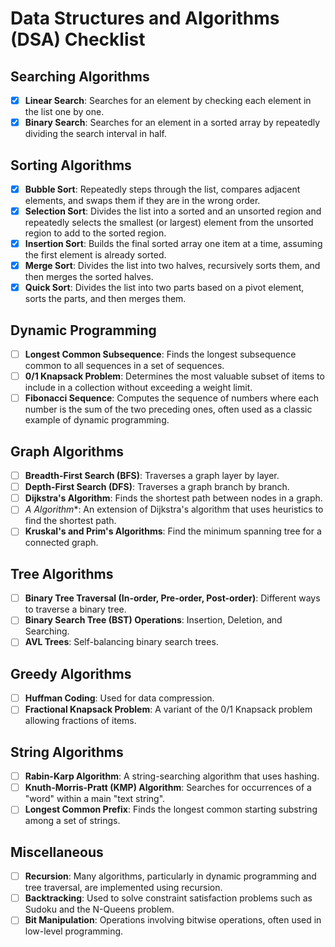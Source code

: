 # Data Structures and Algorithms (DSA) Checklist

## Searching Algorithms
- [x] **Linear Search**: Searches for an element by checking each element in the list one by one.
- [x] **Binary Search**: Searches for an element in a sorted array by repeatedly dividing the search interval in half.

## Sorting Algorithms
- [x] **Bubble Sort**: Repeatedly steps through the list, compares adjacent elements, and swaps them if they are in the wrong order.
- [x] **Selection Sort**: Divides the list into a sorted and an unsorted region and repeatedly selects the smallest (or largest) element from the unsorted region to add to the sorted region.
- [x] **Insertion Sort**: Builds the final sorted array one item at a time, assuming the first element is already sorted.
- [x] **Merge Sort**: Divides the list into two halves, recursively sorts them, and then merges the sorted halves.
- [x] **Quick Sort**: Divides the list into two parts based on a pivot element, sorts the parts, and then merges them.

## Dynamic Programming
- [ ] **Longest Common Subsequence**: Finds the longest subsequence common to all sequences in a set of sequences.
- [ ] **0/1 Knapsack Problem**: Determines the most valuable subset of items to include in a collection without exceeding a weight limit.
- [ ] **Fibonacci Sequence**: Computes the sequence of numbers where each number is the sum of the two preceding ones, often used as a classic example of dynamic programming.

## Graph Algorithms
- [ ] **Breadth-First Search (BFS)**: Traverses a graph layer by layer.
- [ ] **Depth-First Search (DFS)**: Traverses a graph branch by branch.
- [ ] **Dijkstra's Algorithm**: Finds the shortest path between nodes in a graph.
- [ ] **A* Algorithm**: An extension of Dijkstra's algorithm that uses heuristics to find the shortest path.
- [ ] **Kruskal's and Prim's Algorithms**: Find the minimum spanning tree for a connected graph.

## Tree Algorithms
- [ ] **Binary Tree Traversal (In-order, Pre-order, Post-order)**: Different ways to traverse a binary tree.
- [ ] **Binary Search Tree (BST) Operations**: Insertion, Deletion, and Searching.
- [ ] **AVL Trees**: Self-balancing binary search trees.

## Greedy Algorithms
- [ ] **Huffman Coding**: Used for data compression.
- [ ] **Fractional Knapsack Problem**: A variant of the 0/1 Knapsack problem allowing fractions of items.

## String Algorithms
- [ ] **Rabin-Karp Algorithm**: A string-searching algorithm that uses hashing.
- [ ] **Knuth-Morris-Pratt (KMP) Algorithm**: Searches for occurrences of a "word" within a main "text string".
- [ ] **Longest Common Prefix**: Finds the longest common starting substring among a set of strings.

## Miscellaneous
- [ ] **Recursion**: Many algorithms, particularly in dynamic programming and tree traversal, are implemented using recursion.
- [ ] **Backtracking**: Used to solve constraint satisfaction problems such as Sudoku and the N-Queens problem.
- [ ] **Bit Manipulation**: Operations involving bitwise operations, often used in low-level programming.
